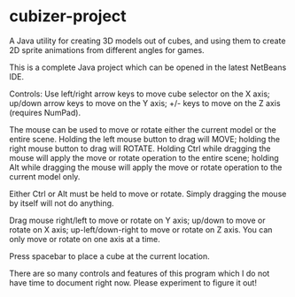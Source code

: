 # cubizer-project
A Java utility for creating 3D models out of cubes, and using them to create 2D sprite animations from different angles for games.

This is a complete Java project which can be opened in the latest NetBeans IDE.

Controls:
Use left/right arrow keys to move cube selector on the X axis; up/down arrow keys to move on the Y axis; +/- keys to move on the Z axis (requires NumPad).

The mouse can be used to move or rotate either the current model or the entire scene.
Holding the left mouse button to drag will MOVE; holding the right mouse button to drag will ROTATE.
Holding Ctrl while dragging the mouse will apply the move or rotate operation to the entire scene; holding Alt while dragging the mouse will apply the move or rotate operation to the current model only.

Either Ctrl or Alt must be held to move or rotate. Simply dragging the mouse by itself will not do anything.

Drag mouse right/left to move or rotate on Y axis; up/down to move or rotate on X axis; up-left/down-right to move or rotate on Z axis. You can only move or rotate on one axis at a time.

Press spacebar to place a cube at the current location.

There are so many controls and features of this program which I do not have time to document right now. Please experiment to figure it out!
